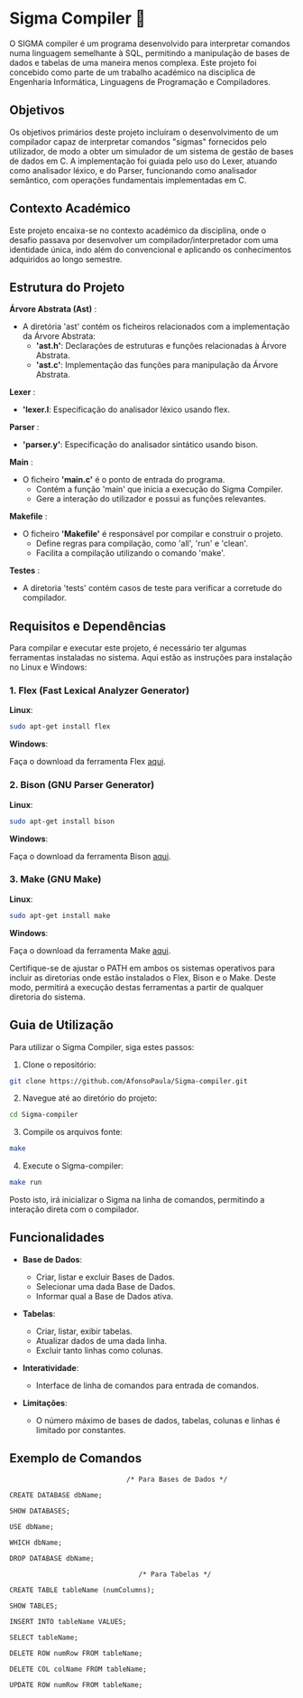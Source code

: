 # Sigma Compiler 🐉

O SIGMA compiler é um programa desenvolvido para interpretar comandos numa linguagem semelhante à SQL, permitindo a manipulação de bases de dados e tabelas de uma maneira menos complexa. Este projeto foi concebido como parte de um trabalho académico na disciplica de Engenharia Informática, Linguagens de Programação e Compiladores.

## Objetivos

Os objetivos primários deste projeto incluíram o desenvolvimento de um compilador capaz de interpretar comandos "sigmas" fornecidos pelo utilizador, de modo a obter um simulador de um sistema de gestão de bases de dados em C. A implementação foi guiada pelo uso do Lexer, atuando como analisador léxico, e do Parser, funcionando como analisador semântico, com operações fundamentais implementadas em C.

## Contexto Académico

Este projeto encaixa-se no contexto académico da disciplina, onde o desafio passava por desenvolver um compilador/interpretador com uma identidade única, indo além do convencional e aplicando os conhecimentos adquiridos ao longo semestre.

## Estrutura do Projeto

**Árvore Abstrata (Ast)** :
- A diretória 'ast' contém os ficheiros relacionados com a implementação da Árvore Abstrata:
  - **'ast.h'**: Declarações de estruturas e funções relacionadas à Árvore Abstrata.
  - **'ast.c'**: Implementação das funções para manipulação da Árvore Abstrata.
    
**Lexer** :
- **'lexer.l**: Especificação do analisador léxico usando flex.
  
**Parser** :
- **'parser.y'**: Especificação do analisador sintático usando bison.
  
**Main** :
- O ficheiro **'main.c'** é o ponto de entrada do programa.
  - Contém a função 'main' que inicia a execução do Sigma Compiler.
  - Gere a interação do utilizador e possui as funções relevantes.
    
**Makefile** :
- O ficheiro **'Makefile'** é responsável por compilar e construir o projeto.
  - Define regras para compilação, como 'all', 'run' e 'clean'.
  - Facilita a compilação utilizando o comando 'make'.
    
**Testes** :
- A diretoria 'tests' contém casos de teste para verificar a corretude do compilador.

## Requisitos e Dependências

Para compilar e executar este projeto, é necessário ter algumas ferramentas instaladas no sistema. Aqui estão as instruções para instalação no Linux e Windows:

### 1. Flex (Fast Lexical Analyzer Generator)

**Linux**:

```bash
sudo apt-get install flex
```

**Windows**:

Faça o download da ferramenta Flex [aqui](https://gnuwin32.sourceforge.net/packages/flex.htm).

### 2. Bison (GNU Parser Generator)

**Linux**:

```bash
sudo apt-get install bison
```

**Windows**:

Faça o download da ferramenta Bison [aqui](https://www.gnu.org/software/bison/).

### 3. Make (GNU Make)

**Linux**:

```bash
sudo apt-get install make
```

**Windows**:

Faça o download da ferramenta Make [aqui](https://gnuwin32.sourceforge.net/packages/make.htm).


Certifique-se de ajustar o PATH em ambos os sistemas operativos para incluir as diretorias onde estão instalados o Flex, Bison e o Make. Deste modo, permitirá a execução destas ferramentas a partir de qualquer diretoria do sistema.

## Guia de Utilização

Para utilizar o Sigma Compiler, siga estes passos:

1. Clone o repositório:

```bash
git clone https://github.com/AfonsoPaula/Sigma-compiler.git
```

2. Navegue até ao diretório do projeto:

```bash
cd Sigma-compiler
```

3. Compile os arquivos fonte:

```bash
make
```

4. Execute o Sigma-compiler:

```bash
make run
```

Posto isto, irá inicializar o Sigma na linha de comandos, permitindo a interação direta com o compilador.

## Funcionalidades
- **Base de Dados**:
  - Criar, listar e excluir Bases de Dados.
  - Selecionar uma dada Base de Dados.
  - Informar qual a Base de Dados ativa.
 
- **Tabelas**:
  - Criar, listar, exibir tabelas.
  - Atualizar dados de uma dada linha.
  - Excluir tanto linhas como colunas.
 
- **Interatividade**:
  - Interface de linha de comandos para entrada de comandos.
 
- **Limitações**:
  - O número máximo de bases de dados, tabelas, colunas e linhas é limitado por constantes.
   
## Exemplo de Comandos 

```
                             /* Para Bases de Dados */

CREATE DATABASE dbName;

SHOW DATABASES;

USE dbName;

WHICH dbName;

DROP DATABASE dbName;

                                /* Para Tabelas */

CREATE TABLE tableName (numColumns);

SHOW TABLES;

INSERT INTO tableName VALUES;

SELECT tableName;

DELETE ROW numRow FROM tableName;

DELETE COL colName FROM tableName;

UPDATE ROW numRow FROM tableName;

```
